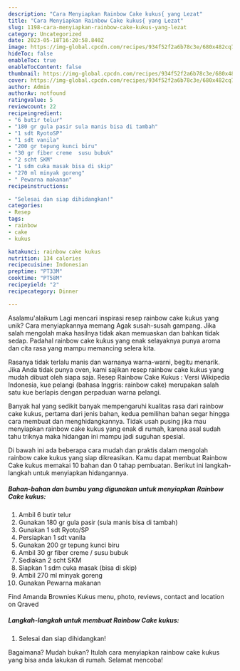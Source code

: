 ```yaml
---
description: "Cara Menyiapkan Rainbow Cake kukus{ yang Lezat"
title: "Cara Menyiapkan Rainbow Cake kukus{ yang Lezat"
slug: 1198-cara-menyiapkan-rainbow-cake-kukus-yang-lezat
category: Uncategorized
date: 2023-05-18T16:20:58.840Z
image: https://img-global.cpcdn.com/recipes/934f52f2a6b78c3e/680x482cq70/rainbow-cake-kukus-foto-resep-utama.jpg
hideToc: false
enableToc: true
enableTocContent: false
thumbnail: https://img-global.cpcdn.com/recipes/934f52f2a6b78c3e/680x482cq70/rainbow-cake-kukus-foto-resep-utama.jpg
cover: https://img-global.cpcdn.com/recipes/934f52f2a6b78c3e/680x482cq70/rainbow-cake-kukus-foto-resep-utama.jpg
author: Admin
authorAv: notfound
ratingvalue: 5
reviewcount: 22
recipeingredient:
- "6 butir telur"
- "180 gr gula pasir sula manis bisa di tambah"
- "1 sdt RyotoSP"
- "1 sdt vanila"
- "200 gr tepung kunci biru"
- "30 gr fiber creme  susu bubuk"
- "2 scht SKM"
- "1 sdm cuka masak bisa di skip"
- "270 ml minyak goreng"
- " Pewarna makanan"
recipeinstructions:

- "Selesai dan siap dihidangkan!"
categories:
- Resep
tags:
- rainbow
- cake
- kukus

katakunci: rainbow cake kukus 
nutrition: 134 calories
recipecuisine: Indonesian
preptime: "PT33M"
cooktime: "PT58M"
recipeyield: "2"
recipecategory: Dinner

---
```



Asalamu'alaikum Lagi mencari inspirasi resep rainbow cake kukus yang unik? Cara menyiapkannya memang Agak susah-susah gampang. Jika salah mengolah maka hasilnya tidak akan memuaskan dan bahkan tidak sedap. Padahal rainbow cake kukus yang enak selayaknya punya aroma dan cita rasa yang mampu memancing selera kita.


Rasanya tidak terlalu manis dan warnanya warna-warni, begitu menarik. Jika Anda tidak punya oven, kami sajikan resep rainbow cake kukus yang mudah dibuat oleh siapa saja. Resep Rainbow Cake Kukus : Versi Wikipedia Indonesia, kue pelangi (bahasa Inggris: rainbow cake) merupakan salah satu kue berlapis dengan perpaduan warna pelangi.

Banyak hal yang sedikit banyak mempengaruhi kualitas rasa dari rainbow cake kukus, pertama dari jenis bahan, kedua pemilihan bahan segar hingga cara membuat dan menghidangkannya. Tidak usah pusing jika mau menyiapkan rainbow cake kukus yang enak di rumah, karena asal sudah tahu triknya maka hidangan ini mampu jadi suguhan spesial.


Di bawah ini ada beberapa cara mudah dan praktis dalam mengolah rainbow cake kukus yang siap dikreasikan. Kamu dapat membuat Rainbow Cake kukus memakai 10 bahan dan 0 tahap pembuatan. Berikut ini langkah-langkah untuk menyiapkan hidangannya.

<!--inarticleads1-->

##### Bahan-bahan dan bumbu yang digunakan untuk menyiapkan Rainbow Cake kukus:

1. Ambil 6 butir telur
1. Gunakan 180 gr gula pasir (sula manis bisa di tambah)
1. Gunakan 1 sdt Ryoto/SP
1. Persiapkan 1 sdt vanila
1. Gunakan 200 gr tepung kunci biru
1. Ambil 30 gr fiber creme / susu bubuk
1. Sediakan 2 scht SKM
1. Siapkan 1 sdm cuka masak (bisa di skip)
1. Ambil 270 ml minyak goreng
1. Gunakan  Pewarna makanan


Find Amanda Brownies Kukus menu, photo, reviews, contact and location on Qraved 

<!--inarticleads2-->

##### Langkah-langkah untuk membuat Rainbow Cake kukus:


1. Selesai dan siap dihidangkan!



Bagaimana? Mudah bukan? Itulah cara menyiapkan rainbow cake kukus yang bisa anda lakukan di rumah. Selamat mencoba!
